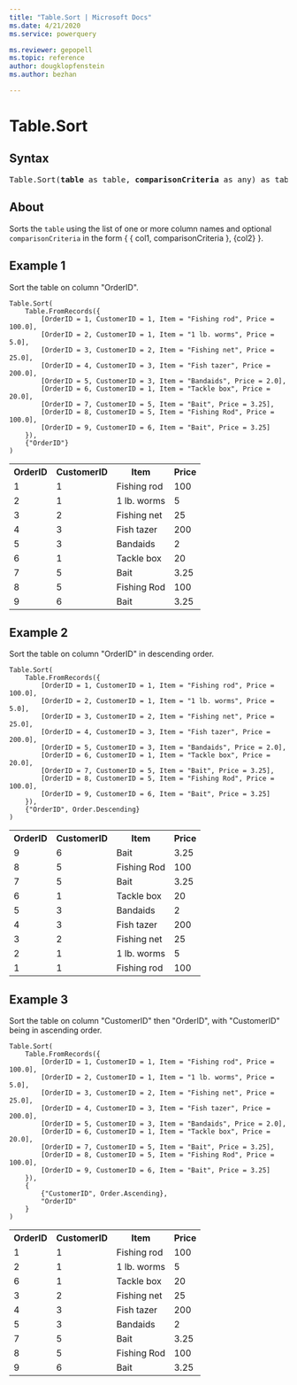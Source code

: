 ```yaml
---
title: "Table.Sort | Microsoft Docs"
ms.date: 4/21/2020
ms.service: powerquery

ms.reviewer: gepopell
ms.topic: reference
author: dougklopfenstein
ms.author: bezhan

---
```

# Table.Sort

## Syntax

<pre>
Table.Sort(<b>table</b> as table, <b>comparisonCriteria</b> as any) as table
</pre>
  
## About  
Sorts the `table` using the list of one or more column names and optional `comparisonCriteria` in the form { { col1, comparisonCriteria }, {col2} }.

## Example 1
Sort the table on column "OrderID".

```powerquery-m
Table.Sort(
    Table.FromRecords({
        [OrderID = 1, CustomerID = 1, Item = "Fishing rod", Price = 100.0],
        [OrderID = 2, CustomerID = 1, Item = "1 lb. worms", Price = 5.0],
        [OrderID = 3, CustomerID = 2, Item = "Fishing net", Price = 25.0],
        [OrderID = 4, CustomerID = 3, Item = "Fish tazer", Price = 200.0],
        [OrderID = 5, CustomerID = 3, Item = "Bandaids", Price = 2.0],
        [OrderID = 6, CustomerID = 1, Item = "Tackle box", Price = 20.0],
        [OrderID = 7, CustomerID = 5, Item = "Bait", Price = 3.25],
        [OrderID = 8, CustomerID = 5, Item = "Fishing Rod", Price = 100.0],
        [OrderID = 9, CustomerID = 6, Item = "Bait", Price = 3.25]
    }),
    {"OrderID"}
)
```

<table> <tr> <th>OrderID</th> <th>CustomerID</th> <th>Item</th> <th>Price</th> </tr> <tr> <td>1</td> <td>1</td> <td>Fishing rod</td> <td>100</td> </tr> <tr> <td>2</td> <td>1</td> <td>1 lb. worms</td> <td>5</td> </tr> <tr> <td>3</td> <td>2</td> <td>Fishing net</td> <td>25</td> </tr> <tr> <td>4</td> <td>3</td> <td>Fish tazer</td> <td>200</td> </tr> <tr> <td>5</td> <td>3</td> <td>Bandaids</td> <td>2</td> </tr> <tr> <td>6</td> <td>1</td> <td>Tackle box</td> <td>20</td> </tr> <tr> <td>7</td> <td>5</td> <td>Bait</td> <td>3.25</td> </tr> <tr> <td>8</td> <td>5</td> <td>Fishing Rod</td> <td>100</td> </tr> <tr> <td>9</td> <td>6</td> <td>Bait</td> <td>3.25</td> </tr> </table>

## Example 2
Sort the table on column "OrderID" in descending order.

```powerquery-m
Table.Sort(
    Table.FromRecords({
        [OrderID = 1, CustomerID = 1, Item = "Fishing rod", Price = 100.0],
        [OrderID = 2, CustomerID = 1, Item = "1 lb. worms", Price = 5.0],
        [OrderID = 3, CustomerID = 2, Item = "Fishing net", Price = 25.0],
        [OrderID = 4, CustomerID = 3, Item = "Fish tazer", Price = 200.0],
        [OrderID = 5, CustomerID = 3, Item = "Bandaids", Price = 2.0],
        [OrderID = 6, CustomerID = 1, Item = "Tackle box", Price = 20.0],
        [OrderID = 7, CustomerID = 5, Item = "Bait", Price = 3.25],
        [OrderID = 8, CustomerID = 5, Item = "Fishing Rod", Price = 100.0],
        [OrderID = 9, CustomerID = 6, Item = "Bait", Price = 3.25]
    }),
    {"OrderID", Order.Descending}
)
```

<table> <tr> <th>OrderID</th> <th>CustomerID</th> <th>Item</th> <th>Price</th> </tr> <tr> <td>9</td> <td>6</td> <td>Bait</td> <td>3.25</td> </tr> <tr> <td>8</td> <td>5</td> <td>Fishing Rod</td> <td>100</td> </tr> <tr> <td>7</td> <td>5</td> <td>Bait</td> <td>3.25</td> </tr> <tr> <td>6</td> <td>1</td> <td>Tackle box</td> <td>20</td> </tr> <tr> <td>5</td> <td>3</td> <td>Bandaids</td> <td>2</td> </tr> <tr> <td>4</td> <td>3</td> <td>Fish tazer</td> <td>200</td> </tr> <tr> <td>3</td> <td>2</td> <td>Fishing net</td> <td>25</td> </tr> <tr> <td>2</td> <td>1</td> <td>1 lb. worms</td> <td>5</td> </tr> <tr> <td>1</td> <td>1</td> <td>Fishing rod</td> <td>100</td> </tr> </table>

## Example 3
Sort the table on column "CustomerID" then "OrderID", with "CustomerID" being in ascending order.

```powerquery-m
Table.Sort(
    Table.FromRecords({
        [OrderID = 1, CustomerID = 1, Item = "Fishing rod", Price = 100.0],
        [OrderID = 2, CustomerID = 1, Item = "1 lb. worms", Price = 5.0],
        [OrderID = 3, CustomerID = 2, Item = "Fishing net", Price = 25.0],
        [OrderID = 4, CustomerID = 3, Item = "Fish tazer", Price = 200.0],
        [OrderID = 5, CustomerID = 3, Item = "Bandaids", Price = 2.0],
        [OrderID = 6, CustomerID = 1, Item = "Tackle box", Price = 20.0],
        [OrderID = 7, CustomerID = 5, Item = "Bait", Price = 3.25],
        [OrderID = 8, CustomerID = 5, Item = "Fishing Rod", Price = 100.0],
        [OrderID = 9, CustomerID = 6, Item = "Bait", Price = 3.25]
    }),
    {
        {"CustomerID", Order.Ascending},
        "OrderID"
    }
)
```

<table> <tr> <th>OrderID</th> <th>CustomerID</th> <th>Item</th> <th>Price</th> </tr> <tr> <td>1</td> <td>1</td> <td>Fishing rod</td> <td>100</td> </tr> <tr> <td>2</td> <td>1</td> <td>1 lb. worms</td> <td>5</td> </tr> <tr> <td>6</td> <td>1</td> <td>Tackle box</td> <td>20</td> </tr> <tr> <td>3</td> <td>2</td> <td>Fishing net</td> <td>25</td> </tr> <tr> <td>4</td> <td>3</td> <td>Fish tazer</td> <td>200</td> </tr> <tr> <td>5</td> <td>3</td> <td>Bandaids</td> <td>2</td> </tr> <tr> <td>7</td> <td>5</td> <td>Bait</td> <td>3.25</td> </tr> <tr> <td>8</td> <td>5</td> <td>Fishing Rod</td> <td>100</td> </tr> <tr> <td>9</td> <td>6</td> <td>Bait</td> <td>3.25</td> </tr> </table>
